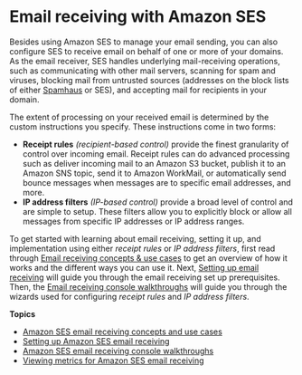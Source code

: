 # Email receiving with Amazon SES<a name="receiving-email"></a>

Besides using Amazon SES to manage your email sending, you can also configure SES to receive email on behalf of one or more of your domains\. As the email receiver, SES handles underlying mail\-receiving operations, such as communicating with other mail servers, scanning for spam and viruses, blocking mail from untrusted sources \(addresses on the block lists of either [Spamhaus](https://www.spamhaus.org/) or SES\), and accepting mail for recipients in your domain\.

The extent of processing on your received email is determined by the custom instructions you specify\. These instructions come in two forms:
+ **Receipt rules** *\(recipient\-based control\)* provide the finest granularity of control over incoming email\. Receipt rules can do advanced processing such as deliver incoming mail to an Amazon S3 bucket, publish it to an Amazon SNS topic, send it to Amazon WorkMail, or automatically send bounce messages when messages are to specific email addresses, and more\.
+ **IP address filters** *\(IP\-based control\)* provide a broad level of control and are simple to setup\. These filters allow you to explicitly block or allow all messages from specific IP addresses or IP address ranges\.

To get started with learning about email receiving, setting it up, and implementation using either *receipt rules* or *IP address filters*, first read through [Email receiving concepts & use cases](receiving-email-concepts.md) to get an overview of how it works and the different ways you can use it\. Next, [Setting up email receiving](receiving-email-setting-up.md) will guide you through the email receiving set up prerequisites\. Then, the [Email receiving console walkthroughs](receiving-email-walkthroughs.md) will guide you through the wizards used for configuring *receipt rules* and *IP address filters*\. 

**Topics**
+ [Amazon SES email receiving concepts and use cases](receiving-email-concepts.md)
+ [Setting up Amazon SES email receiving](receiving-email-setting-up.md)
+ [Amazon SES email receiving console walkthroughs](receiving-email-walkthroughs.md)
+ [Viewing metrics for Amazon SES email receiving](receiving-email-metrics.md)